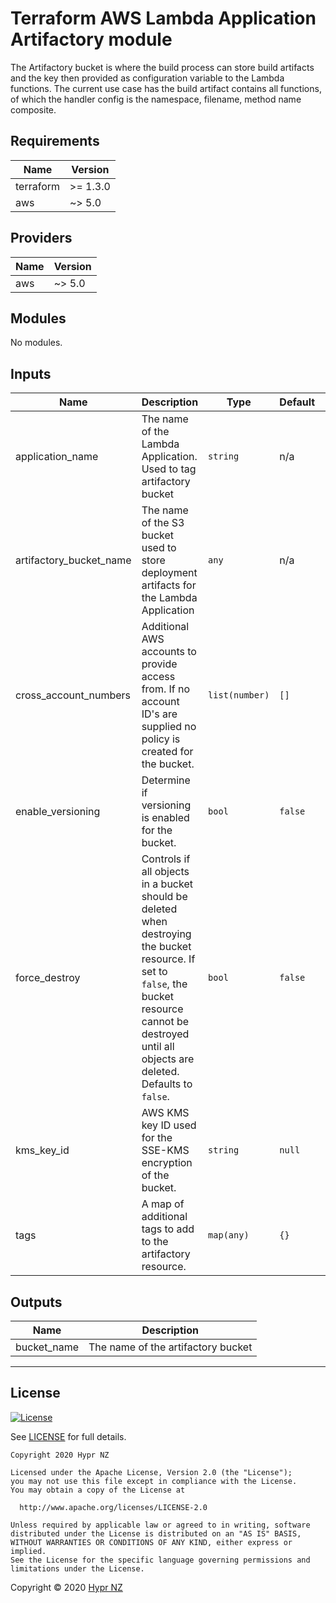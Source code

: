 # Terraform AWS Lambda Application Artifactory module

The Artifactory bucket is where the build process can store build artifacts and the key then provided as configuration variable to the Lambda functions. The current use case has the build artifact contains all functions, of which the handler config is the namespace, filename, method name composite.

<!-- BEGIN_TF_DOCS -->
## Requirements

| Name | Version |
|------|---------|
| terraform | >= 1.3.0 |
| aws | ~> 5.0 |

## Providers

| Name | Version |
|------|---------|
| aws | ~> 5.0 |

## Modules

No modules.

## Inputs

| Name | Description | Type | Default | Required |
|------|-------------|------|---------|:--------:|
| application_name | The name of the Lambda Application. Used to tag artifactory bucket | `string` | n/a | yes |
| artifactory_bucket_name | The name of the S3 bucket used to store deployment artifacts for the Lambda Application | `any` | n/a | yes |
| cross_account_numbers | Additional AWS accounts to provide access from. If no account ID's are supplied no policy is created for the bucket. | `list(number)` | `[]` | no |
| enable_versioning | Determine if versioning is enabled for the bucket. | `bool` | `false` | no |
| force_destroy | Controls if all objects in a bucket should be deleted when destroying the bucket resource. If set to `false`, the bucket resource cannot be destroyed until all objects are deleted. Defaults to `false`. | `bool` | `false` | no |
| kms_key_id | AWS KMS key ID used for the SSE-KMS encryption of the bucket. | `string` | `null` | no |
| tags | A map of additional tags to add to the artifactory resource. | `map(any)` | `{}` | no |

## Outputs

| Name | Description |
|------|-------------|
| bucket_name | The name of the artifactory bucket |

---

## License

[![License](https://img.shields.io/badge/License-Apache%202.0-blue.svg)](https://opensource.org/licenses/Apache-2.0)

See [LICENSE](LICENSE) for full details.

```text
Copyright 2020 Hypr NZ

Licensed under the Apache License, Version 2.0 (the "License");
you may not use this file except in compliance with the License.
You may obtain a copy of the License at

  http://www.apache.org/licenses/LICENSE-2.0

Unless required by applicable law or agreed to in writing, software
distributed under the License is distributed on an "AS IS" BASIS,
WITHOUT WARRANTIES OR CONDITIONS OF ANY KIND, either express or implied.
See the License for the specific language governing permissions and
limitations under the License.
```

Copyright &copy; 2020 [Hypr NZ](https://www.hypr.nz/)
<!-- END_TF_DOCS -->